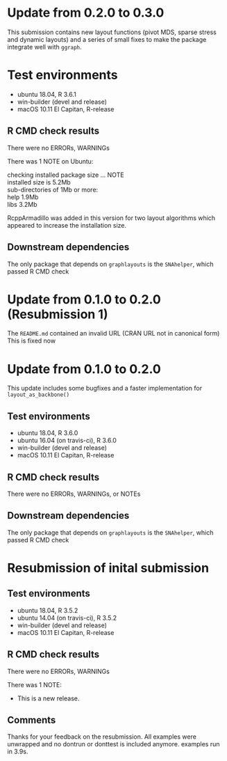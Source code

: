 # Update from 0.2.0 to 0.3.0

This submission contains new layout functions (pivot MDS, sparse stress and dynamic layouts)
and a series of small fixes to make the package integrate well with `ggraph`.

# Test environments
* ubuntu 18.04, R 3.6.1
* win-builder (devel and release)
* macOS 10.11 El Capitan, R-release

## R CMD check results

There were no ERRORs, WARNINGs 

There was 1 NOTE on Ubuntu:

checking installed package size ... NOTE  
  installed size is  5.2Mb  
  sub-directories of 1Mb or more:  
    help   1.9Mb  
    libs   3.2Mb  

RcppArmadillo was added in this version for two layout algorithms which appeared to
increase the installation size.

## Downstream dependencies

The only package that depends on `graphlayouts` is the `SNAhelper`, which passed 
R CMD check

# Update from 0.1.0 to 0.2.0 (Resubmission 1)

The `README.md` contained an invalid URL (CRAN URL not in canonical form)
This is fixed now

# Update from 0.1.0 to 0.2.0

This update includes some bugfixes and a faster implementation for `layout_as_backbone()`

## Test environments

* ubuntu 18.04, R 3.6.0
* ubuntu 16.04 (on travis-ci), R 3.6.0
* win-builder (devel and release)
* macOS 10.11 El Capitan, R-release

## R CMD check results

There were no ERRORs, WARNINGs, or NOTEs 

## Downstream dependencies

The only package that depends on `graphlayouts` is the `SNAhelper`, which passed 
R CMD check


# Resubmission of inital submission

## Test environments

* ubuntu 18.04, R 3.5.2
* ubuntu 14.04 (on travis-ci), R 3.5.2
* win-builder (devel and release)
* macOS 10.11 El Capitan, R-release

## R CMD check results

There were no ERRORs, WARNINGs 

There was 1 NOTE:

* This is a new release.

## Comments

Thanks for your feedback on the resubmission. All examples were unwrapped and
no dontrun or donttest is included anymore. examples run in 3.9s.

